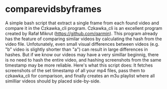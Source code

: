 # comparevidsbyframes
A simple bash script that extract a single frame from each found video and compare it in the Czkawka_cli program.
Czkawka_cli is an excellent program created by Rafał Mikrut (https://github.com/qarmin).
This program already has the feature of comparing similar videos by calculating the hash from the video file. Unfotunately, even small visual differences between videos (e.g. "b" video is slightly shorter than "a") can result in large differences in hashes. But if we know our videos may have a very simillar beginnig, there is no need to hash the entire video, and hashing screenshots from the same timestamp may be more reliable.
Here's what this script does: It fetches screenshots of the set timestamp of all your mp4 files, pass them to czkawka_cli for comparison, and finally creates an m3u playlist where all similliar videos should by placed side-by-side.
